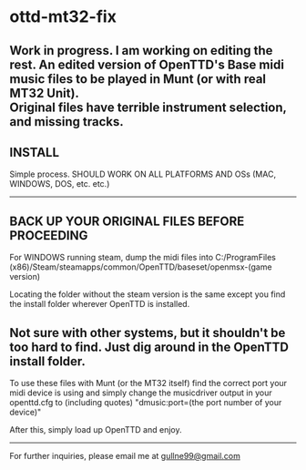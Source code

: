 # ottd-mt32-fix
Work in progress.  I am working on editing the rest.
An edited version of OpenTTD's Base midi music files to be played in Munt (or with real MT32 Unit).  
Original files have terrible instrument selection, and missing tracks.
------------------------------------------------------------------------------------------

INSTALL
-------
Simple process.
SHOULD WORK ON ALL PLATFORMS AND OSs (MAC, WINDOWS, DOS, etc. etc.) 
 
 --------------------------------------------
BACK UP YOUR ORIGINAL FILES BEFORE PROCEEDING
---------------------------------------------

For WINDOWS running steam, dump the midi files into C:/ProgramFiles (x86)/Steam/steamapps/common/OpenTTD/baseset/openmsx-(game version)

Locating the folder without the steam version is the same except you find the install folder wherever OpenTTD is installed.

Not sure with other systems, but it shouldn't be too hard to find.  Just dig around in the OpenTTD install folder.
---------------------------------------------------------------------------------------------------------------------------------

To use these files with Munt (or the MT32 itself) find the correct port your midi device is using and simply change the musicdriver
output in your openttd.cfg to (including quotes) "dmusic:port=(the port number of your device)"

After this, simply load up OpenTTD and enjoy.

---------------------------------------------------------------------------------------------------------------------------------

For further inquiries, please email me at gullne99@gmail.com
